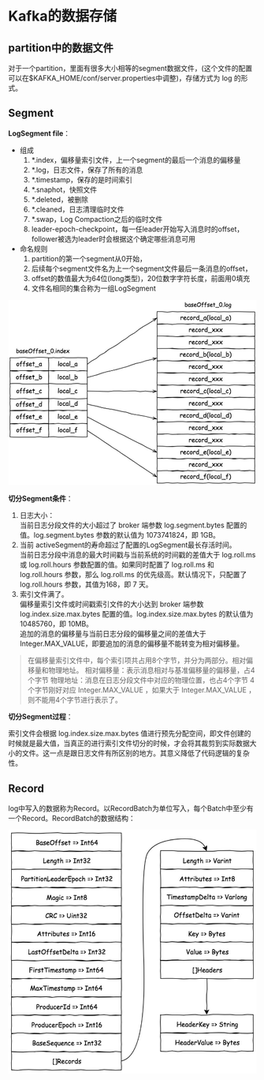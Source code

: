 # Kafka的数据存储

## partition中的数据文件

对于一个partition，里面有很多大小相等的segment数据文件，(这个文件的配置可以在$KAFKA_HOME/conf/server.properties中调整)，存储方式为 log 的形式。

## Segment

**LogSegment file**：
- 组成
  1. *.index，偏移量索引文件，上一个segment的最后一个消息的偏移量
  2. *.log，日志文件，保存了所有的消息
  3. *.timestamp，保存的是时间索引
  4. *.snaphot，快照文件
  5. *.deleted，被删除
  6. *.cleaned，日志清理临时文件
  7. *.swap，Log Compaction之后的临时文件
  8. leader-epoch-checkpoint，每一任leader开始写入消息时的offset，follower被选为leader时会根据这个确定哪些消息可用
- 命名规则
  1. partition的第一个segment从0开始，
  2. 后续每个segment文件名为上一个segment文件最后一条消息的offset，
  3. offset的数值最大为64位(long类型)，20位数字字符长度，前面用0填充
  4. 文件名相同的集合称为一组LogSegment

![](../../.gitbook/assets/data/kafka/segmentindex_log.png)


**切分Segment条件**：

1. 日志大小：  
当前日志分段文件的大小超过了 broker 端参数 log.segment.bytes 配置的值。log.segment.bytes 参数的默认值为 1073741824，即 1GB。
2. 当前 activeSegment的寿命超过了配置的LogSegment最长存活时间。  
当前日志分段中消息的最大时间戳与当前系统的时间戳的差值大于 log.roll.ms 或 log.roll.hours 参数配置的值。如果同时配置了 log.roll.ms 和 log.roll.hours 参数，那么 log.roll.ms 的优先级高。默认情况下，只配置了 log.roll.hours 参数，其值为168，即 7 天。
3. 索引文件满了。  
偏移量索引文件或时间戳索引文件的大小达到 broker 端参数 log.index.size.max.bytes 配置的值。log.index.size.max.bytes 的默认值为 10485760，即 10MB。  
追加的消息的偏移量与当前日志分段的偏移量之间的差值大于 Integer.MAX_VALUE，即要追加的消息的偏移量不能转变为相对偏移量。

> 在偏移量索引文件中，每个索引项共占用8个字节，并分为两部分。相对偏移量和物理地址。
> 相对偏移量：表示消息相对与基准偏移量的偏移量，占4个字节
> 物理地址：消息在日志分段文件中对应的物理位置，也占4个字节
> 4个字节刚好对应 Integer.MAX_VALUE ，如果大于 Integer.MAX_VALUE ，则不能用4个字节进行表示了。

**切分Segment过程**：

索引文件会根据 log.index.size.max.bytes 值进行预先分配空间，即文件创建的时候就是最大值，当真正的进行索引文件切分的时候，才会将其裁剪到实际数据大小的文件。这一点是跟日志文件有所区别的地方。其意义降低了代码逻辑的复杂性。


## Record

log中写入的数据称为Record。以RecordBatch为单位写入，每个Batch中至少有一个Record。RecordBatch的数据结构：

![](../../.gitbook/assets/data/kafka/record_struct.png)














